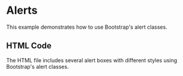 # Alerts

This example demonstrates how to use Bootstrap's alert classes.

## HTML Code
The HTML file includes several alert boxes with different styles using Bootstrap's alert classes.